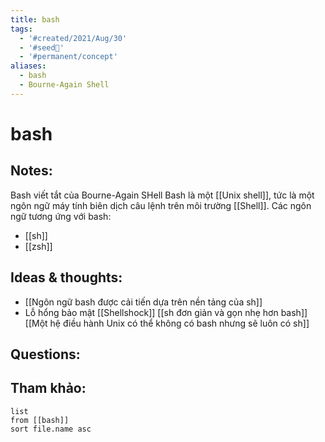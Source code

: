 ```yaml
---
title: bash
tags:
  - '#created/2021/Aug/30'
  - '#seed🥜'
  - '#permanent/concept'
aliases:
  - bash
  - Bourne-Again Shell
---
```

# bash

## Notes:
Bash viết tắt của Bourne-Again SHell
Bash là một [[Unix shell]], tức là một ngôn ngữ máy tính biên dịch câu lệnh trên môi trường [[Shell]].
Các ngôn ngữ tương ứng với bash:
- [[sh]]
- [[zsh]]

## Ideas & thoughts:
- [[Ngôn ngữ bash được cải tiến dựa trên nền tảng của sh]]
- Lỗ hổng bảo mật [[Shellshock]]
[[sh đơn giản và gọn nhẹ hơn bash]]
[[Một hệ điều hành Unix có thể không có bash nhưng sẽ luôn có sh]]

## Questions:


## Tham khảo:
```dataview
list
from [[bash]]
sort file.name asc
```